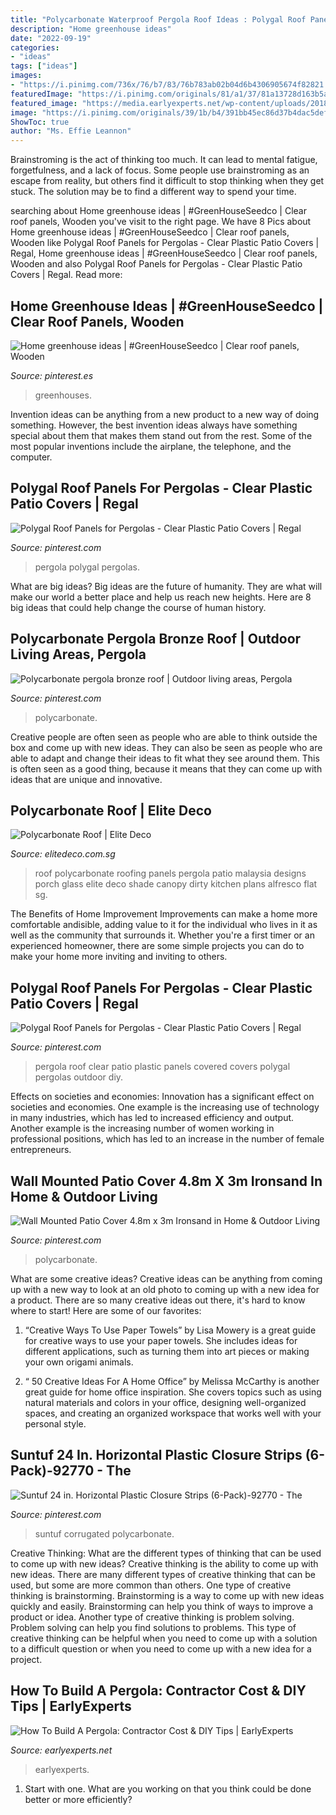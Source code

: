 ```yaml
---
title: "Polycarbonate Waterproof Pergola Roof Ideas : Polygal Roof Panels For Pergolas"
description: "Home greenhouse ideas"
date: "2022-09-19"
categories:
- "ideas"
tags: ["ideas"]
images:
- "https://i.pinimg.com/736x/76/b7/83/76b783ab02b04d6b4306905674f82821.jpg"
featuredImage: "https://i.pinimg.com/originals/81/a1/37/81a13728d163b5a05da9585864d3fc92.jpg"
featured_image: "https://media.earlyexperts.net/wp-content/uploads/2018/02/how-to-build-a-pergola.jpg"
image: "https://i.pinimg.com/originals/39/1b/b4/391bb45ec86d37b4dac5defff1749126.jpg"
ShowToc: true
author: "Ms. Effie Leannon"
---
```



Brainstroming is the act of thinking too much. It can lead to mental fatigue, forgetfulness, and a lack of focus. Some people use brainstroming as an escape from reality, but others find it difficult to stop thinking when they get stuck. The solution may be to find a different way to spend your time.

	

		
searching about Home greenhouse ideas | #GreenHouseSeedco | Clear roof panels, Wooden you've visit to the right page. We have 8 Pics about Home greenhouse ideas | #GreenHouseSeedco | Clear roof panels, Wooden like Polygal Roof Panels for Pergolas - Clear Plastic Patio Covers | Regal, Home greenhouse ideas | #GreenHouseSeedco | Clear roof panels, Wooden and also Polygal Roof Panels for Pergolas - Clear Plastic Patio Covers | Regal. Read more:
		
    
## Home Greenhouse Ideas | #GreenHouseSeedco | Clear Roof Panels, Wooden

<img loading=lazy src="https://i.pinimg.com/736x/9e/e8/35/9ee835dc4b930c9262a64f04c6c1d77f.jpg" onerror="this.onerror=null;this.src='https://tse2.mm.bing.net/th?id=OIP.Gg_TC_DO4wShCMom5u31gQHaFg&amp;pid=15.1';" alt="Home greenhouse ideas | #GreenHouseSeedco | Clear roof panels, Wooden">

_Source: pinterest.es_

>greenhouses. 

	

Invention ideas can be anything from a new product to a new way of doing something. However, the best invention ideas always have something special about them that makes them stand out from the rest. Some of the most popular inventions include the airplane, the telephone, and the computer.

    
## Polygal Roof Panels For Pergolas - Clear Plastic Patio Covers | Regal

<img loading=lazy src="https://i.pinimg.com/736x/7e/db/e6/7edbe6906c3d5bca2afa0c27d3e854c2.jpg" onerror="this.onerror=null;this.src='https://tse1.mm.bing.net/th?id=OIP.YFiswmDBMfkQbK-Wiv7A1gHaHa&amp;pid=15.1';" alt="Polygal Roof Panels for Pergolas - Clear Plastic Patio Covers | Regal">

_Source: pinterest.com_

>pergola polygal pergolas. 

	

What are big ideas?
Big ideas are the future of humanity. They are what will make our world a better place and help us reach new heights. Here are 8 big ideas that could help change the course of human history.

    
## Polycarbonate Pergola Bronze Roof | Outdoor Living Areas, Pergola

<img loading=lazy src="https://i.pinimg.com/736x/76/b7/83/76b783ab02b04d6b4306905674f82821.jpg" onerror="this.onerror=null;this.src='https://tse3.mm.bing.net/th?id=OIP.br8Y5G8S0cag98peKiUgJgAAAA&amp;pid=15.1';" alt="Polycarbonate pergola bronze roof | Outdoor living areas, Pergola">

_Source: pinterest.com_

>polycarbonate. 

	

Creative people are often seen as people who are able to think outside the box and come up with new ideas. They can also be seen as people who are able to adapt and change their ideas to fit what they see around them. This is often seen as a good thing, because it means that they can come up with ideas that are unique and innovative.

    
## Polycarbonate Roof | Elite Deco

<img loading=lazy src="http://www.elitedeco.com.sg/wp-content/uploads/2013/09/Polycarbonate-1-700x937.jpg" onerror="this.onerror=null;this.src='https://tse2.mm.bing.net/th?id=OIP.qlvCAyPk07wl9usTJ0SM5QHaJ6&amp;pid=15.1';" alt="Polycarbonate Roof | Elite Deco">

_Source: elitedeco.com.sg_

>roof polycarbonate roofing panels pergola patio malaysia designs porch glass elite deco shade canopy dirty kitchen plans alfresco flat sg. 

	

The Benefits of Home Improvement
Improvements can make a home more comfortable andisible, adding value to it for the individual who lives in it as well as the community that surrounds it. Whether you're a first timer or an experienced homeowner, there are some simple projects you can do to make your home more inviting and inviting to others.

    
## Polygal Roof Panels For Pergolas - Clear Plastic Patio Covers | Regal

<img loading=lazy src="https://i.pinimg.com/originals/39/1b/b4/391bb45ec86d37b4dac5defff1749126.jpg" onerror="this.onerror=null;this.src='https://tse3.mm.bing.net/th?id=OIP.JoZsDXT9DrTioIGQNk9vUAHaHa&amp;pid=15.1';" alt="Polygal Roof Panels for Pergolas - Clear Plastic Patio Covers | Regal">

_Source: pinterest.com_

>pergola roof clear patio plastic panels covered covers polygal pergolas outdoor diy. 

	

Effects on societies and economies:
Innovation has a significant effect on societies and economies. One example is the increasing use of technology in many industries, which has led to increased efficiency and output. Another example is the increasing number of women working in professional positions, which has led to an increase in the number of female entrepreneurs.

    
## Wall Mounted Patio Cover 4.8m X 3m Ironsand In Home &amp; Outdoor Living

<img loading=lazy src="https://i.pinimg.com/736x/de/dc/b8/dedcb801e8a5c18d098db914f5c9f8e4.jpg" onerror="this.onerror=null;this.src='https://tse3.mm.bing.net/th?id=OIP.Df5ZsWcw5Y5WIBn8D22B2gHaFj&amp;pid=15.1';" alt="Wall Mounted Patio Cover 4.8m x 3m Ironsand in Home &amp; Outdoor Living">

_Source: pinterest.com_

>polycarbonate. 

	

What are some creative ideas?
Creative ideas can be anything from coming up with a new way to look at an old photo to coming up with a new idea for a product. There are so many creative ideas out there, it's hard to know where to start! Here are some of our favorites: 
1. “Creative Ways To Use Paper Towels” by Lisa Mowery is a great guide for creative ways to use your paper towels. She includes ideas for different applications, such as turning them into art pieces or making your own origami animals.

2. “ 50 Creative Ideas For A Home Office” by Melissa McCarthy is another great guide for home office inspiration. She covers topics such as using natural materials and colors in your office, designing well-organized spaces, and creating an organized workspace that works well with your personal style.


    
## Suntuf 24 In. Horizontal Plastic Closure Strips (6-Pack)-92770 - The

<img loading=lazy src="https://i.pinimg.com/originals/81/a1/37/81a13728d163b5a05da9585864d3fc92.jpg" onerror="this.onerror=null;this.src='https://tse2.mm.bing.net/th?id=OIP.kYM2zq4UdVCDlY-IgXIBGwHaFj&amp;pid=15.1';" alt="Suntuf 24 in. Horizontal Plastic Closure Strips (6-Pack)-92770 - The">

_Source: pinterest.com_

>suntuf corrugated polycarbonate. 

	

Creative Thinking: What are the different types of thinking that can be used to come up with new ideas?
Creative thinking is the ability to come up with new ideas. There are many different types of creative thinking that can be used, but some are more common than others. One type of creative thinking is brainstorming. Brainstorming is a way to come up with new ideas quickly and easily. Brainstorming can help you think of ways to improve a product or idea. Another type of creative thinking is problem solving. Problem solving can help you find solutions to problems. This type of creative thinking can be helpful when you need to come up with a solution to a difficult question or when you need to come up with a new idea for a project.

    
## How To Build A Pergola: Contractor Cost &amp; DIY Tips | EarlyExperts

<img loading=lazy src="https://media.earlyexperts.net/wp-content/uploads/2018/02/how-to-build-a-pergola.jpg" onerror="this.onerror=null;this.src='https://tse4.mm.bing.net/th?id=OIP.NXYb4n2d-4sSgtJPbfzV2AHaFj&amp;pid=15.1';" alt="How To Build A Pergola: Contractor Cost &amp; DIY Tips | EarlyExperts">

_Source: earlyexperts.net_

>earlyexperts. 

	

1. Start with one. What are you working on that you think could be done better or more efficiently?

